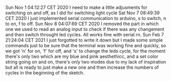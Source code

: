 Sun Nov  1 04:12:27 CET 2020
	I need to make a little adjusments for switching on and off, as I did for switching light cycle
Sat Nov  7 08:49:39 CET 2020
	I just implemented serial communication to arduino, s to switch, n to on, f to off.
Sun Nov  8 04:07:69 CET 2020
	I removed the part in which one we used to read an analog input to check if there was any changement and then switch throught led cycles. All works fine with serial rn.
Sun Feb  7 21:24:04 CET 2021
	I just forgotted to write it down but I made some simple commands just to be sure that the terminal was working fine and quickly, so we got 'n' for on, 'f' for off, and 's' to change the leds cycle, for the moment there's only two which are my blue and pink aesthethicc, and a set color string going on and on, there's only two modes due to my lack of inspiration but all is ready to just make a new one and then increase the numbers of cycles in the beginning of the sketch.
